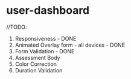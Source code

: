 # user-dashboard

//TODO:
1. Responsiveness - DONE
2. Animated Overlay form - all devices - DONE
3. Form Validation - DONE
4. Assessment Body
5. Color Correction
6. Duration Validation

